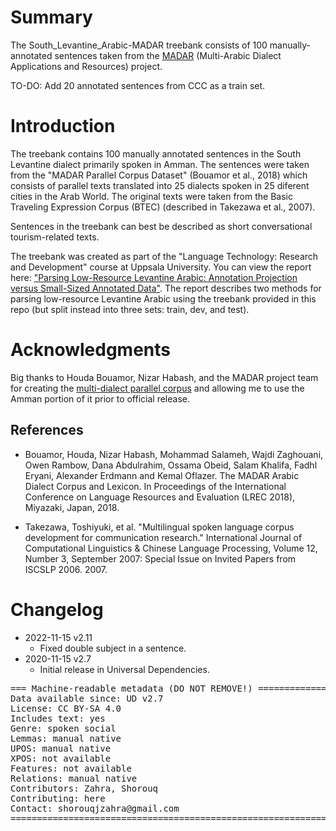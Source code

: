 # Summary

The South_Levantine_Arabic-MADAR treebank consists of 100 manually-annotated sentences taken from the [MADAR](https://camel.abudhabi.nyu.edu/madar/) (Multi-Arabic Dialect Applications and Resources) project.

TO-DO: Add 20 annotated sentences from CCC as a train set.

# Introduction

The treebank contains 100 manually annotated sentences in the South Levantine dialect primarily spoken in Amman. The sentences were taken from the "MADAR Parallel Corpus Dataset" (Bouamor et al., 2018) which consists of parallel texts translated into 25 dialects spoken in 25 diferent cities in the Arab World. The original texts were taken from the Basic Traveling Expression Corpus (BTEC) (described in Takezawa et al., 2007).

Sentences in the treebank can best be described as short conversational tourism-related texts.

The treebank was created as part of the "Language Technology: Research and Development" course at Uppsala University. You can view the report here: ["Parsing Low-Resource Levantine Arabic: Annotation Projection versus Small-Sized Annotated Data"](https://drive.google.com/file/d/1LJF00GqSiMF6lZ_vtJflh22-V7e065xp/view?usp=sharing). The report describes two methods for parsing low-resource Levantine Arabic using the treebank provided in this repo (but split instead into three sets: train, dev, and test).

# Acknowledgments

Big thanks to Houda Bouamor, Nizar Habash, and the MADAR project team for creating the [multi-dialect parallel corpus](https://camel.abudhabi.nyu.edu/madar-parallel-corpus/) and allowing me to use the Amman portion of it prior to official release.

## References

* Bouamor, Houda, Nizar Habash, Mohammad Salameh, Wajdi Zaghouani, Owen Rambow, Dana Abdulrahim, Ossama Obeid, Salam Khalifa, Fadhl Eryani, Alexander Erdmann and Kemal Oflazer. The MADAR Arabic Dialect Corpus and Lexicon. In Proceedings of the International Conference on Language Resources and Evaluation (LREC 2018), Miyazaki, Japan, 2018.

* Takezawa, Toshiyuki, et al. "Multilingual spoken language corpus development for communication research." International Journal of Computational Linguistics & Chinese Language Processing, Volume 12, Number 3, September 2007: Special Issue on Invited Papers from ISCSLP 2006. 2007.


# Changelog

* 2022-11-15 v2.11
  * Fixed double subject in a sentence.
* 2020-11-15 v2.7
  * Initial release in Universal Dependencies.

<pre>
=== Machine-readable metadata (DO NOT REMOVE!) ================================
Data available since: UD v2.7
License: CC BY-SA 4.0
Includes text: yes
Genre: spoken social
Lemmas: manual native
UPOS: manual native
XPOS: not available
Features: not available
Relations: manual native
Contributors: Zahra, Shorouq
Contributing: here
Contact: shorouqjzahra@gmail.com
===============================================================================
</pre>
